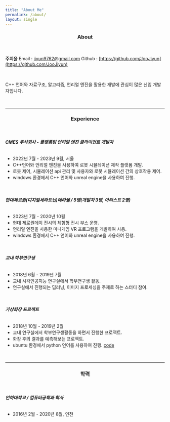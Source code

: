 ```yaml
---
title: "About Me"
permalink: /about/
layout: single
---
```



### <center>About</center>

<br>

**주지윤**
Email : jiyun9762@gmail.com
Github : [https://github.com/JooJiyun](https://github.com/JooJiyun) 

<br>

C++ 언어와 자료구조, 알고리즘, 언리얼 엔진을 활용한 개발에 관심이 많은 신입 개발자입니다.

<br>
<hr>

### <center>Experience</center>

<br>

###### **CMES 주식회사 - 플랫폼팀 언리얼 엔진 클라이언트 개발자**
- 2022년 7월 - 2023년 9월, 서울
- C++언어와 언리얼 엔진을 사용하여 로봇 시뮬레이션 제작 플랫폼 개발.
- 로봇 제어, 시뮬레이션 api 관리 및 사용자와 로봇 시뮬레이션 간의 상호작용 제어.
- windows 환경에서 C++ 언어와 unreal engine을 사용하여 진행.

<br>

###### **현대제로원(디지털세라토닌)메타쉘 / 5명(개발자 3명, 아티스트 2명)**
- 2023년 7월 - 2020년 10월
- 현대 제로원데이 전시의 체험형 전시 부스 운영.
- 언리얼 엔진을 사용한  미니게임 VR 프로그램을 개발하여 사용.
- windows 환경에서 C++ 언어와 unreal engine을 사용하여 진행.

<br>

###### **교내 학부연구생**
- 2018년 6월 - 2019년 7월
- 교내 시각인공지능 연구실에서 학부연구생 활동.
- 연구실에서 진행되는 딥러닝, 이미지 프로세싱을 주제로 하는 스터디 참여.

<br>

###### **가상화장 프로젝트**
- 2018년 10월 - 2019년 2월
- 교내 연구실에서 학부연구생활동을 하면서 진행한 프로젝트. 
- 화장 후의 결과를 예측해보는 프로젝트.
- ubuntu 환경에서 python 언어를 사용하여 진행. [code](https://github.com/JooJiyun/virtual_makeup)

<br>

<hr>

### <center>학력</center>

<br>

###### **인하대학교 / 컴퓨터공학과 학사**
- 2016년 2월 - 2020년 8월, 인천

